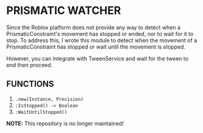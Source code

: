 # PRISMATIC WATCHER
Since the Roblox platform does not provide any way to detect when a PrismaticConstraint's movement has stopped or ended, nor to wait for it to stop. To address this, I wrote this module to detect when the movement of a PrismaticConstraint has stopped or wait until the movement is stopped.

However, you can integrate with TweenService and wait for the tween to end then proceed.

## FUNCTIONS

1. `.new(Instance, Precision)`
2. `:IsStopped() -> Boolean`
3. `:WaitUntilStopped()`  

**NOTE:** This repository is no longer maintained!
